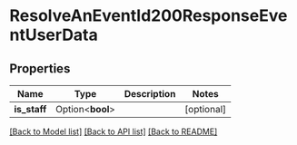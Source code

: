 # ResolveAnEventId200ResponseEventUserData

## Properties

Name | Type | Description | Notes
------------ | ------------- | ------------- | -------------
**is_staff** | Option<**bool**> |  | [optional]

[[Back to Model list]](../README.md#documentation-for-models) [[Back to API list]](../README.md#documentation-for-api-endpoints) [[Back to README]](../README.md)



